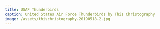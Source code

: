 ```yaml
---
title: USAF Thunderbirds
caption: United States Air Force Thunderbirds by This Christography
image: /assets/thischristography-20190518-2.jpg
---
```

